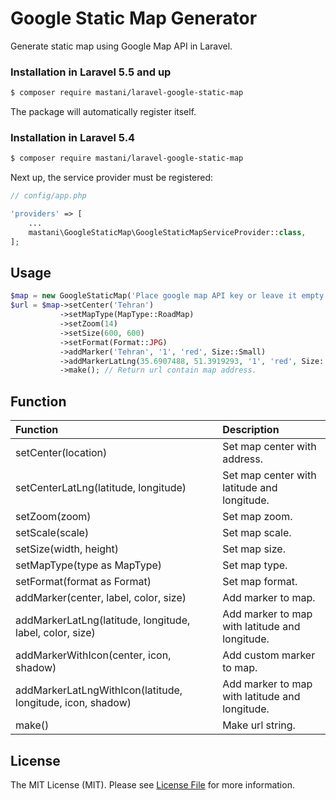 # Google Static Map Generator

Generate static map using Google Map API in Laravel.

### Installation in Laravel 5.5 and up

```bash
$ composer require mastani/laravel-google-static-map
```

The package will automatically register itself.

### Installation in Laravel 5.4

```bash
$ composer require mastani/laravel-google-static-map
```

Next up, the service provider must be registered:

```php
// config/app.php

'providers' => [
    ...
    mastani\GoogleStaticMap\GoogleStaticMapServiceProvider::class,
];
```

## Usage

```php
$map = new GoogleStaticMap('Place google map API key or leave it empty');
$url = $map->setCenter('Tehran')
           ->setMapType(MapType::RoadMap)
           ->setZoom(14)
           ->setSize(600, 600)
           ->setFormat(Format::JPG)
           ->addMarker('Tehran', '1', 'red', Size::Small)
           ->addMarkerLatLng(35.6907488, 51.3919293, '1', 'red', Size::Small)
           ->make(); // Return url contain map address.
```

## Function

| Function | Description |
| :--- | :--- |
| setCenter(location) | Set map center with address. |
| setCenterLatLng(latitude, longitude) | Set map center with latitude and longitude. |
| setZoom(zoom) | Set map zoom. |
| setScale(scale) | Set map scale. |
| setSize(width, height) | Set map size. |
| setMapType(type as MapType) | Set map type. |
| setFormat(format as Format) | Set map format. |
| addMarker(center, label, color, size) | Add marker to map. |
| addMarkerLatLng(latitude, longitude, label, color, size) | Add marker to map with latitude and longitude. |
| addMarkerWithIcon(center, icon, shadow) | Add custom marker to map. |
| addMarkerLatLngWithIcon(latitude, longitude, icon, shadow) | Add marker to map with latitude and longitude. |
| make() | Make url string. |

## License

The MIT License (MIT). Please see [License File](LICENSE.md) for more information.
